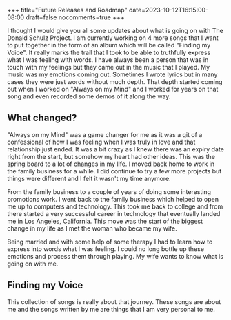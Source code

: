 +++
title="Future Releases and Roadmap"
date=2023-10-12T16:15:00-08:00
draft=false
nocomments=true
+++

I thought I would give you all some updates about what is going on with The Donald Schulz Project.  I am currently working on 4 more songs that I want to put together in the form of an album which will be called "Finding my Voice".  It really marks the trail that I took to be able to truthfully express what I was feeling with words.  I have always been a person that was in touch with my feelings but they came out in the music that I played.  My music was my emotions coming out.  Sometimes I wrote lyrics but in many cases they were just words without much depth.  That depth started coming out when I worked on "Always on my Mind" and I worked for years on that song and even recorded some demos of it along the way.

## What changed?

"Always on my Mind" was a game changer for me as it was a git of a confessional of how I was feeling when I was truly in love and that relationship just ended.  It was a bit crazy as I knew there was an expiry date right from the start, but somehow my heart had other ideas.  This was the spring board to a lot of changes in my life.  I moved back home to work in the family business for a while.  I did continue to try a few more projects but things were different and I felt it wasn't my time anymore.

From the family business to a couple of years of doing some interesting promotions work.  I went back to the family business which helped to open me up to computers and technology.  This took me back to college and from there started a very successful career in technology that eventually landed me in Los Angeles, California.  This move was the start of the biggest change in my life as I met the woman who became my wife.  

Being married and with some help of some therapy I had to learn how to express into words what I was feeling.  I could no long bottle up these emotions and process them through playing.  My wife wants to know what is going on with me.

## Finding my Voice
This collection of songs is really about that journey.  These songs are about me and the songs written by me are things that I am very personal to me.